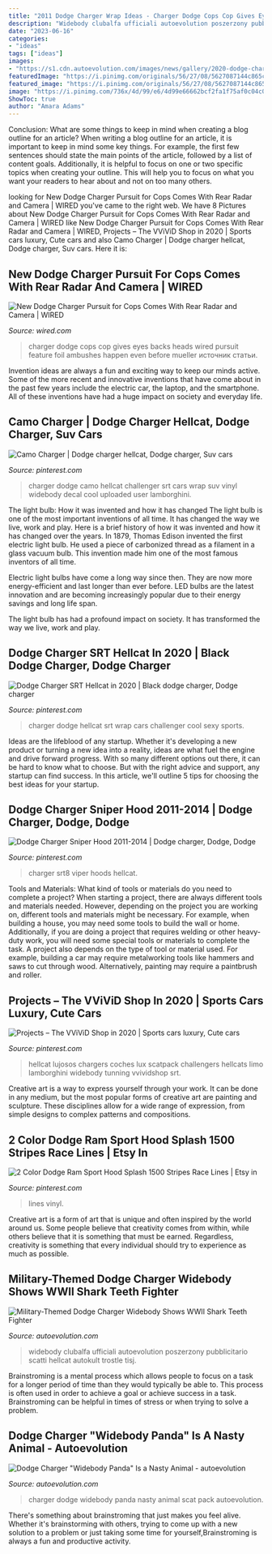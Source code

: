 ```yaml
---
title: "2011 Dodge Charger Wrap Ideas - Charger Dodge Cops Cop Gives Eyes Backs Heads Wired Pursuit Feature Foil Ambushes Happen Even Before Mueller источник статьи"
description: "Widebody clubalfa ufficiali autoevolution poszerzony pubblicitario scatti hellcat autokult trostle tisj"
date: "2023-06-16"
categories:
- "ideas"
tags: ["ideas"]
images:
- "https://s1.cdn.autoevolution.com/images/news/gallery/2020-dodge-charger-widebody-teased-looks-like-it-packs-v8-power_4.jpg"
featuredImage: "https://i.pinimg.com/originals/56/27/08/5627087144c865c273afddd8b918cf38.jpg"
featured_image: "https://i.pinimg.com/originals/56/27/08/5627087144c865c273afddd8b918cf38.jpg"
image: "https://i.pinimg.com/736x/4d/99/e6/4d99e66662bcf2fa1f75af0c04c0497d.jpg"
ShowToc: true
author: "Amara Adams"
---
```



Conclusion: What are some things to keep in mind when creating a blog outline for an article?
When writing a blog outline for an article, it is important to keep in mind some key things. For example, the first few sentences should state the main points of the article, followed by a list of content goals. Additionally, it is helpful to focus on one or two specific topics when creating your outline. This will help you to focus on what you want your readers to hear about and not on too many others.

	

		
looking for New Dodge Charger Pursuit for Cops Comes With Rear Radar and Camera | WIRED you've came to the right web. We have 8 Pictures about New Dodge Charger Pursuit for Cops Comes With Rear Radar and Camera | WIRED like New Dodge Charger Pursuit for Cops Comes With Rear Radar and Camera | WIRED, Projects – The VViViD Shop in 2020 | Sports cars luxury, Cute cars and also Camo Charger | Dodge charger hellcat, Dodge charger, Suv cars. Here it is:
		
    
## New Dodge Charger Pursuit For Cops Comes With Rear Radar And Camera | WIRED

<img loading=lazy src="https://media.wired.com/photos/592678a1af95806129f4f8f1/master/w_2134,c_limit/Dodge-Cop-Car_Finalx.jpg" onerror="this.onerror=null;this.src='https://tse1.mm.bing.net/th?id=OIP.rbx5r0_JzigdFa96PAxSdQHaFj&amp;pid=15.1';" alt="New Dodge Charger Pursuit for Cops Comes With Rear Radar and Camera | WIRED">

_Source: wired.com_

>charger dodge cops cop gives eyes backs heads wired pursuit feature foil ambushes happen even before mueller источник статьи. 

	

Invention ideas are always a fun and exciting way to keep our minds active. Some of the more recent and innovative inventions that have come about in the past few years include the electric car, the laptop, and the smartphone. All of these inventions have had a huge impact on society and everyday life.

    
## Camo Charger | Dodge Charger Hellcat, Dodge Charger, Suv Cars

<img loading=lazy src="https://i.pinimg.com/originals/7b/1f/ae/7b1fae84b20d87f3566c73a0035ec5a0.jpg" onerror="this.onerror=null;this.src='https://tse2.mm.bing.net/th?id=OIP.nZinES6sD3Sq4KZIdlerygHaGG&amp;pid=15.1';" alt="Camo Charger | Dodge charger hellcat, Dodge charger, Suv cars">

_Source: pinterest.com_

>charger dodge camo hellcat challenger srt cars wrap suv vinyl widebody decal cool uploaded user lamborghini. 

	

The light bulb: How it was invented and how it has changed
The light bulb is one of the most important inventions of all time. It has changed the way we live, work and play. Here is a brief history of how it was invented and how it has changed over the years.
In 1879, Thomas Edison invented the first electric light bulb. He used a piece of carbonized thread as a filament in a glass vacuum bulb. This invention made him one of the most famous inventors of all time.

Electric light bulbs have come a long way since then. They are now more energy-efficient and last longer than ever before. LED bulbs are the latest innovation and are becoming increasingly popular due to their energy savings and long life span.

The light bulb has had a profound impact on society. It has transformed the way we live, work and play.

    
## Dodge Charger SRT Hellcat In 2020 | Black Dodge Charger, Dodge Charger

<img loading=lazy src="https://i.pinimg.com/originals/7e/7e/6a/7e7e6ab60fc53843396ed37802bbcba7.jpg" onerror="this.onerror=null;this.src='https://tse1.mm.bing.net/th?id=OIP.jM3BOG8Tb47R5_t5JpiolwHaGq&amp;pid=15.1';" alt="Dodge Charger SRT Hellcat in 2020 | Black dodge charger, Dodge charger">

_Source: pinterest.com_

>charger dodge hellcat srt wrap cars challenger cool sexy sports. 

	

Ideas are the lifeblood of any startup. Whether it's developing a new product or turning a new idea into a reality, ideas are what fuel the engine and drive forward progress. With so many different options out there, it can be hard to know what to choose. But with the right advice and support, any startup can find success. In this article, we'll outline 5 tips for choosing the best ideas for your startup.

    
## Dodge Charger Sniper Hood 2011-2014 | Dodge Charger, Dodge, Dodge

<img loading=lazy src="https://i.pinimg.com/originals/3c/97/a7/3c97a7187524ec93e8770ced28d4cc29.jpg" onerror="this.onerror=null;this.src='https://tse4.mm.bing.net/th?id=OIP.7lfNf-bx_n3Kqnt6GOuBWgHaEo&amp;pid=15.1';" alt="Dodge Charger Sniper Hood 2011-2014 | Dodge charger, Dodge, Dodge">

_Source: pinterest.com_

>charger srt8 viper hoods hellcat. 

	

Tools and Materials: What kind of tools or materials do you need to complete a project?
When starting a project, there are always different tools and materials needed. However, depending on the project you are working on, different tools and materials might be necessary.  For example, when building a house, you may need some tools to build the wall or home.  Additionally, if you are doing a project that requires welding or other heavy-duty work, you will need some special tools or materials to complete the task.   A project also depends on the type of tool or material used. For example, building a car may require metalworking tools like hammers and saws to cut through wood. Alternatively, painting may require a paintbrush and roller.

    
## Projects – The VViViD Shop In 2020 | Sports Cars Luxury, Cute Cars

<img loading=lazy src="https://i.pinimg.com/736x/4d/99/e6/4d99e66662bcf2fa1f75af0c04c0497d.jpg" onerror="this.onerror=null;this.src='https://tse1.mm.bing.net/th?id=OIP.NwJPUozI4vUpIVxt7egS-AHaJP&amp;pid=15.1';" alt="Projects – The VViViD Shop in 2020 | Sports cars luxury, Cute cars">

_Source: pinterest.com_

>hellcat lujosos chargers coches lux scatpack challengers hellcats limo lamborghini widebody tunning vvividshop srt. 

	

Creative art is a way to express yourself through your work. It can be done in any medium, but the most popular forms of creative art are painting and sculpture. These disciplines allow for a wide range of expression, from simple designs to complex patterns and compositions.

    
## 2 Color Dodge Ram Sport Hood Splash 1500 Stripes Race Lines | Etsy In

<img loading=lazy src="https://i.pinimg.com/originals/56/27/08/5627087144c865c273afddd8b918cf38.jpg" onerror="this.onerror=null;this.src='https://tse4.mm.bing.net/th?id=OIP.x_fFgvOXgJzxFxztBK5LVwHaHa&amp;pid=15.1';" alt="2 Color Dodge Ram Sport Hood Splash 1500 Stripes Race Lines | Etsy in">

_Source: pinterest.com_

>lines vinyl. 

	

Creative art is a form of art that is unique and often inspired by the world around us. Some people believe that creativity comes from within, while others believe that it is something that must be earned. Regardless, creativity is something that every individual should try to experience as much as possible.

    
## Military-Themed Dodge Charger Widebody Shows WWII Shark Teeth Fighter

<img loading=lazy src="https://s1.cdn.autoevolution.com/images/news/gallery/2020-dodge-charger-widebody-teased-looks-like-it-packs-v8-power_4.jpg" onerror="this.onerror=null;this.src='https://tse4.mm.bing.net/th?id=OIP.-uNXu56AdZg8lrgsElR_pwHaGY&amp;pid=15.1';" alt="Military-Themed Dodge Charger Widebody Shows WWII Shark Teeth Fighter">

_Source: autoevolution.com_

>widebody clubalfa ufficiali autoevolution poszerzony pubblicitario scatti hellcat autokult trostle tisj. 

	

Brainstroming is a mental process which allows people to focus on a task for a longer period of time than they would typically be able to. This process is often used in order to achieve a goal or achieve success in a task. Brainstroming can be helpful in times of stress or when trying to solve a problem.

    
## Dodge Charger &quot;Widebody Panda&quot; Is A Nasty Animal - Autoevolution

<img loading=lazy src="https://s1.cdn.autoevolution.com/images/news/gallery/dodge-charger-scat-pack-widebody-panda-is-a-nasty-animal_3.jpg" onerror="this.onerror=null;this.src='https://tse2.mm.bing.net/th?id=OIP.kyPdpp5fDBLGsi2HUUUrfgHaE8&amp;pid=15.1';" alt="Dodge Charger &quot;Widebody Panda&quot; Is a Nasty Animal - autoevolution">

_Source: autoevolution.com_

>charger dodge widebody panda nasty animal scat pack autoevolution. 

	

There's something about brainstroming that just makes you feel alive. Whether it's brainstorming with others, trying to come up with a new solution to a problem or just taking some time for yourself,Brainstroming is always a fun and productive activity.

